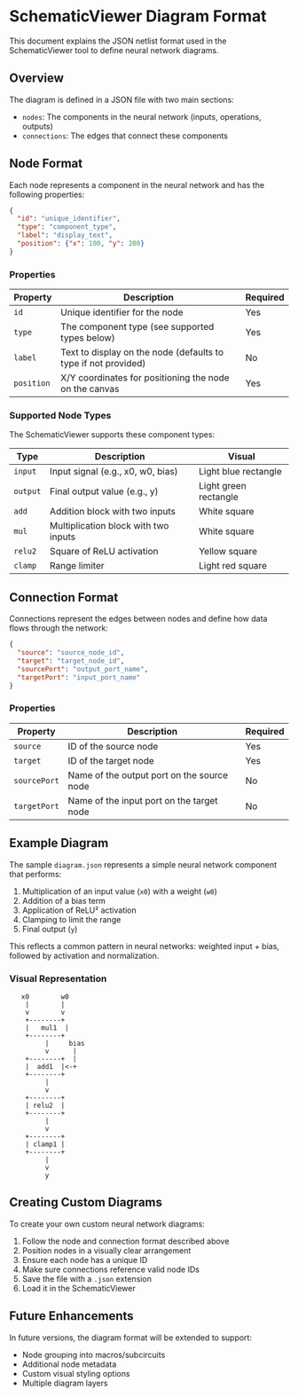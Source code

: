 # SchematicViewer Diagram Format

This document explains the JSON netlist format used in the SchematicViewer tool to define neural network diagrams.

## Overview

The diagram is defined in a JSON file with two main sections:
- `nodes`: The components in the neural network (inputs, operations, outputs)
- `connections`: The edges that connect these components

## Node Format

Each node represents a component in the neural network and has the following properties:

```json
{
  "id": "unique_identifier",
  "type": "component_type",
  "label": "display_text",
  "position": {"x": 100, "y": 200}
}
```

### Properties

| Property | Description | Required |
|----------|-------------|----------|
| `id` | Unique identifier for the node | Yes |
| `type` | The component type (see supported types below) | Yes |
| `label` | Text to display on the node (defaults to type if not provided) | No |
| `position` | X/Y coordinates for positioning the node on the canvas | Yes |

### Supported Node Types

The SchematicViewer supports these component types:

| Type | Description | Visual |
|------|-------------|--------|
| `input` | Input signal (e.g., x0, w0, bias) | Light blue rectangle |
| `output` | Final output value (e.g., y) | Light green rectangle |
| `add` | Addition block with two inputs | White square |
| `mul` | Multiplication block with two inputs | White square |
| `relu2` | Square of ReLU activation | Yellow square |
| `clamp` | Range limiter | Light red square |

## Connection Format

Connections represent the edges between nodes and define how data flows through the network:

```json
{
  "source": "source_node_id",
  "target": "target_node_id",
  "sourcePort": "output_port_name",
  "targetPort": "input_port_name"
}
```

### Properties

| Property | Description | Required |
|----------|-------------|----------|
| `source` | ID of the source node | Yes |
| `target` | ID of the target node | Yes |
| `sourcePort` | Name of the output port on the source node | No |
| `targetPort` | Name of the input port on the target node | No |

## Example Diagram

The sample `diagram.json` represents a simple neural network component that performs:
1. Multiplication of an input value (`x0`) with a weight (`w0`)
2. Addition of a bias term
3. Application of ReLU² activation
4. Clamping to limit the range
5. Final output (`y`)

This reflects a common pattern in neural networks: weighted input + bias, followed by activation and normalization.

### Visual Representation

```
   x0        w0
    |        |
    v        v
    +--------+
    |   mul1  |
    +--------+
         |     bias
         v      |
    +--------+  |
    |  add1  |<-+
    +--------+
         |
         v
    +--------+
    | relu2  |
    +--------+
         |
         v
    +--------+
    | clamp1 |
    +--------+
         |
         v
         y
```

## Creating Custom Diagrams

To create your own custom neural network diagrams:

1. Follow the node and connection format described above
2. Position nodes in a visually clear arrangement
3. Ensure each node has a unique ID
4. Make sure connections reference valid node IDs
5. Save the file with a `.json` extension
6. Load it in the SchematicViewer

## Future Enhancements

In future versions, the diagram format will be extended to support:
- Node grouping into macros/subcircuits
- Additional node metadata
- Custom visual styling options
- Multiple diagram layers